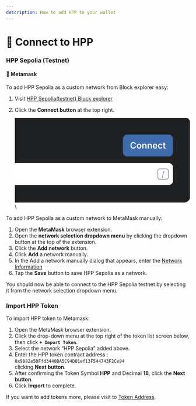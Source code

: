```yaml
---
description: How to add HPP to your wallet
---
```


# 🦊 Connect to HPP

### HPP Sepolia (Testnet)

#### 🦊 Metamask

To add HPP Sepolia as a custom network from Block explorer easy:

1. Visit [HPP Sepolia(testnet) Block explorer](https://sepolia-explorer.hpp.io/)
2.  Click the **Connect button** at the top right.

    ![](../.gitbook/assets/image.png)\


To add HPP Sepolia as a custom network to MetaMask manually:

1. Open the **MetaMask** browser extension.
2. Open the **network selection dropdown menu** by clicking the dropdown button at the top of the extension.
3. Click the **Add network** button.
4. Click **Add** a network manually.
5. In the Add a network manually dialog that appears, enter the [Network Information](network-information.md)
6. Tap the **Save** button to save HPP Sepolia as a network.



You should now be able to connect to the HPP Sepolia testnet by selecting it from the network selection dropdown menu.



### Import HPP Token

To import HPP token to Metamask:

1. Open the MetaMask browser extension.
2. Click the drop-down menu at the top right of the token list screen below, then click **`+ Import Token`**.
3. Select the network “HPP Sepolia” added above.
4. Enter the HPP token contract address : \
   `0x9882e5DFfd3440BA5C94D01ef13F544743F2Ce94` \
   clicking **Next button**.
5. After confirming the Token Symbol **HPP** and Decimal **18**, click the **Next button**.
6. Click **Import** to complete.



If you want to add  tokens more, please visit to [Token Address](hpp-contracts.md).

